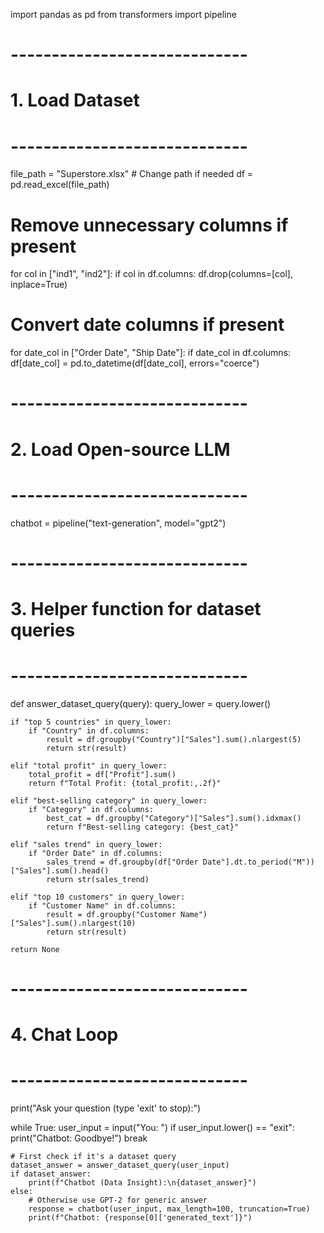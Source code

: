 import pandas as pd
from transformers import pipeline

# -----------------------------
# 1. Load Dataset
# -----------------------------
file_path = "Superstore.xlsx"  # Change path if needed
df = pd.read_excel(file_path)

# Remove unnecessary columns if present
for col in ["ind1", "ind2"]:
    if col in df.columns:
        df.drop(columns=[col], inplace=True)

# Convert date columns if present
for date_col in ["Order Date", "Ship Date"]:
    if date_col in df.columns:
        df[date_col] = pd.to_datetime(df[date_col], errors="coerce")

# -----------------------------
# 2. Load Open-source LLM
# -----------------------------
chatbot = pipeline("text-generation", model="gpt2")

# -----------------------------
# 3. Helper function for dataset queries
# -----------------------------
def answer_dataset_query(query):
    query_lower = query.lower()

    if "top 5 countries" in query_lower:
        if "Country" in df.columns:
            result = df.groupby("Country")["Sales"].sum().nlargest(5)
            return str(result)
    
    elif "total profit" in query_lower:
        total_profit = df["Profit"].sum()
        return f"Total Profit: {total_profit:,.2f}"
    
    elif "best-selling category" in query_lower:
        if "Category" in df.columns:
            best_cat = df.groupby("Category")["Sales"].sum().idxmax()
            return f"Best-selling category: {best_cat}"
    
    elif "sales trend" in query_lower:
        if "Order Date" in df.columns:
            sales_trend = df.groupby(df["Order Date"].dt.to_period("M"))["Sales"].sum().head()
            return str(sales_trend)
    
    elif "top 10 customers" in query_lower:
        if "Customer Name" in df.columns:
            result = df.groupby("Customer Name")["Sales"].sum().nlargest(10)
            return str(result)
    
    return None

# -----------------------------
# 4. Chat Loop
# -----------------------------
print("Ask your question (type 'exit' to stop):")

while True:
    user_input = input("You: ")
    if user_input.lower() == "exit":
        print("Chatbot: Goodbye!")
        break

    # First check if it's a dataset query
    dataset_answer = answer_dataset_query(user_input)
    if dataset_answer:
        print(f"Chatbot (Data Insight):\n{dataset_answer}")
    else:
        # Otherwise use GPT-2 for generic answer
        response = chatbot(user_input, max_length=100, truncation=True)
        print(f"Chatbot: {response[0]['generated_text']}")
